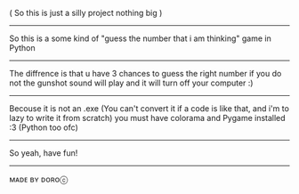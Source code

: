 ( So this is just a silly project nothing big )
____________________________________________________________________________________________________
So this is a some kind of "guess the number that i am thinking" game in Python
____________________________________________________________________________________________________
The diffrence is that u have 3 chances to guess the right number if you do not the gunshot
sound will play and it will turn off your computer :)
____________________________________________________________________________________________________
Becouse it is not an .exe (You can't convert it if a code is like that, and i'm to lazy to write it
from scratch) you must have colorama and Pygame installed :3 (Python too ofc)
____________________________________________________________________________________________________
So yeah, have fun!
____________________________________________________________________________________________________
ᴍᴀᴅᴇ ʙʏ ᴅᴏʀᴏⓒ
